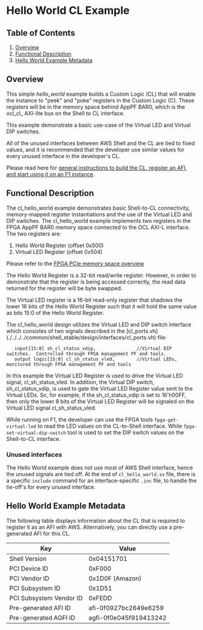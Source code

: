 # Hello World CL Example

## Table of Contents

1. [Overview](#overview)
2. [Functional Description](#description)
3. [Hello World Example Metadata](#metadata)


<a name="overview"></a>
## Overview

This simple *hello_world* example builds a Custom Logic (CL) that will enable the instance to "peek" and "poke" registers in the Custom Logic (C). These registers will be in the memory space behind AppPF BAR0, which is the ocl\_cl\_ AXI-lite bus on the Shell to CL interface.

This example demonstrate a basic use-case of the Virtual LED and Virtual DIP switches.

All of the unused interfaces between AWS Shell and the CL are tied to fixed values, and it is recommended that the developer use similar values for every unused interface in the developer's CL.

Please read here for [general instructions to build the CL, register an AFI, and start using it on an F1 instance](./../README.md).


<a name="description"></a>
## Functional Description

The cl_hello_world example demonstrates basic Shell-to-CL connectivity, memory-mapped register instantiations and the use of the Virtual LED and DIP switches. The cl_hello_world example implements two registers in the FPGA AppPF BAR0 memory space connected to the OCL AXI-L interface. The two registers are:

1. Hello World Register (offset 0x500)
2. Virtual LED Register (offset 0x504)

Please refer to the [FPGA PCIe memory space overview](../../../docs/AWS_Fpga_Pcie_Memory_Map.md)

The Hello World Register is a 32-bit read/write register. However, in order to demonstrate that the register is being accessed correctly, the read data returned for the register will be byte swapped.

The Virtual LED register is a 16-bit read-only register that shadows the lower 16 bits of the Hello World Register such that it will hold the same value as bits 15:0 of the Hello World Register.

The cl_hello_world design utilizes the Virtual LED and DIP switch interface which consistes of two signals described in the [cl_ports.vh] (./../../../common/shell_stable/design/interfaces/cl_ports.vh) file:


```
   input[15:0] sh_cl_status_vdip,               //Virtual DIP switches.  Controlled through FPGA management PF and tools.
   output logic[15:0] cl_sh_status_vled,        //Virtual LEDs, monitored through FPGA management PF and tools
```

In this example the Virtual LED Register is used to drive the Virtual LED signal, cl_sh_status_vled. In addition, the Virtual DIP switch, sh_cl_status_vdip, is used to gate the Virtual LED Register value sent to the Virtual LEDs. So, for example, if the sh_cl_status_vdip is set to 16'h00FF, then only the lower 8 bits of the Virtual LED Register will be signaled on the Virtual LED signal cl_sh_status_vled. 

While running on F1, the developer can use the FPGA tools `fpga-get-virtual-led` to read the LED values on the CL-to-Shell interface.  While `fpga-set-virtual-dip-switch` tool is used to set the DIP switch values on the Shell-to-CL interface.

  
### Unused interfaces

The Hello World example does not use most of AWS Shell interface, hence the unused signals are tied off.
At the end of `cl_hello_world.sv` file, there is a specific `include` command for an interface-specific `.inc` file, to handle the tie-off\'s for every unused interface.


<a name="metadata"></a>
## Hello World Example Metadata

The following table displays information about the CL that is required to register it as an AFI with AWS.
Alternatively, you can directly use a pre-generated AFI for this CL.


| Key   | Value     |
|-----------|------|
| Shell Version | 0x04151701 |
| PCI Device ID | 0xF000 |
| PCI Vendor ID | 0x1D0F (Amazon) |
| PCI Subsystem ID | 0x1D51 |
| PCI Subsystem Vendor ID | 0xFEDD |
| Pre-generated AFI ID | afi-0f0927bc2649e6259 |
| Pre-generated AGFI ID | agfi-0f0e045f919413242 |


